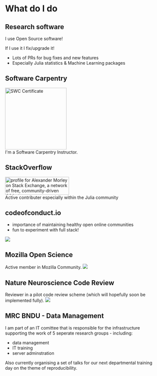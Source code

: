 # What do I do <!-- I have and participate in lot's of projects that are related to my research to varying degrees, but all of them are related to software sustainability in some way -->


## Research software
I use Open Source software!


If I use it I fix/upgrade it!
- Lots of PRs for bug fixes and new features
- Especially Julia statistics & Machine Learning packages
<!--<div class="github-card" data-user="alexmorley"></div>
<script src="//cdn.jsdelivr.net/github-cards/latest/widget.js"></script>-->


## Software Carpentry
<img src="/img/swc_certificate_badge.png" alt="SWC Certificate" title="SWC Certificate" width=200><br>
I'm a Software Carpentry Instructor.


## StackOverflow
<a href="https://stackexchange.com/users/7161599">
<img class="plain" src="https://stackexchange.com/users/flair/7161599.png" width="208" height="58" alt="profile for Alexander Morley on Stack Exchange, a network of free, community-driven Q&amp;A sites" title="profile for Alexander Morley on Stack Exchange, a network of free, community-driven Q&amp;A sites">
</a><br>
Active contributer especially within the Julia community


## codeofconduct.io
- importance of maintaining healthy open online communities
- fun to experiment with full stack!
<img class="plain" src="img/coc-eg.gif" alt-text="code of conduct example use GIF">


## Mozilla Open Science <!-- active member, regularly attend events and hackathons, I think Mozilla shows great strength in how they create and manage such active and diverse communities --> 
Active member in Mozilla Community.
<img src="/img/msl-dark.png" alt-text="Mozilla Science Lab Logo" class="plain">


## Nature Neuroscience Code Review <!-- I was invited by a past fellow Stephen Eglen, to take part in the nature neurosci code review pilot, where an extra reviewer checks that the code supplied with a paper is able to generate the figures provided -->
Reviewer in a pilot code review scheme (which will hopefully soon be implemented fully).
<img src="img/nn-code-review-pilot.png" alt-text="NN Code Review Editorial" class="plain">


## MRC BNDU - Data Management
I am part of an IT comittee that is responsible for the infrastructure supporting the work of 5 seperate research groups - including:
- data management
- IT training
- server adminstration

Also currently organising a set of talks for our next departmental training day on the theme of reproducibility.
